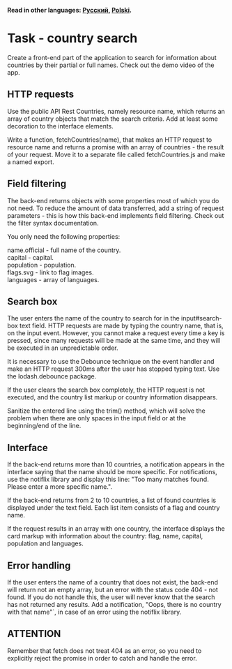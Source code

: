 **Read in other languages: [Русский](README.md), [Polski](README.pl.md).**

# Task - country search​

Create a front-end part of the application to search for information about countries by their partial or full names. Check out the demo video of the app.

## HTTP requests​

Use the public API Rest Countries, namely resource name, which returns an array of country objects that match the search criteria. Add at least some decoration to the interface elements.

Write a function, fetchCountries(name), that makes an HTTP request to resource name and returns a promise with an array of countries - the result of your request. Move it to a separate file called fetchCountries.js and make a named export.

## Field filtering​

The back-end returns objects with some properties most of which you do not need. To reduce the amount of data transferred, add a string of request parameters - this is how this back-end implements field filtering. Check out the filter syntax documentation.

You only need the following properties:

name.official - full name of the country.   
capital - capital.    
population - population.   
flags.svg - link to flag images.    
languages - array of languages.    

## Search box​

The user enters the name of the country to search for in the input#search-box text field. HTTP requests are made by typing the country name, that is, on the input event. However, you cannot make a request every time a key is pressed, since many requests will be made at the same time, and they will be executed in an unpredictable order.

It is necessary to use the Debounce technique on the event handler and make an HTTP request 300ms after the user has stopped typing text. Use the lodash.debounce package.

If the user clears the search box completely, the HTTP request is not executed, and the country list markup or country information disappears.

Sanitize the entered line using the trim() method, which will solve the problem when there are only spaces in the input field or at the beginning/end of the line.

## Interface​

If the back-end returns more than 10 countries, a notification appears in the interface saying that the name should be more specific. For notifications, use the notiflix library and display this line: "Too many matches found. Please enter a more specific name.".

If the back-end returns from 2 to 10 countries, a list of found countries is displayed under the text field. Each list item consists of a flag and country name.

If the request results in an array with one country, the interface displays the card markup with information about the country: flag, name, capital, population and languages.

## Error handling​

If the user enters the name of a country that does not exist, the back-end will return not an empty array, but an error with the status code 404 - not found. If you do not handle this, the user will never know that the search has not returned any results. Add a notification, "Oops, there is no country with that name"`, in case of an error using the notiflix library.

## ATTENTION
Remember that fetch does not treat 404 as an error, so you need to explicitly reject the promise in order to catch and handle the error.
